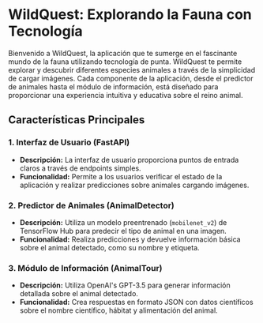 # WildQuest: Explorando la Fauna con Tecnología

Bienvenido a WildQuest, la aplicación que te sumerge en el fascinante mundo de la fauna utilizando tecnología de punta. WildQuest te permite explorar y descubrir diferentes especies animales a través de la simplicidad de cargar imágenes. Cada componente de la aplicación, desde el predictor de animales hasta el módulo de información, está diseñado para proporcionar una experiencia intuitiva y educativa sobre el reino animal.

## Características Principales

### 1. Interfaz de Usuario (FastAPI)
- **Descripción:** La interfaz de usuario proporciona puntos de entrada claros a través de endpoints simples.
- **Funcionalidad:** Permite a los usuarios verificar el estado de la aplicación y realizar predicciones sobre animales cargando imágenes.

### 2. Predictor de Animales (AnimalDetector)
- **Descripción:** Utiliza un modelo preentrenado (`mobilenet_v2`) de TensorFlow Hub para predecir el tipo de animal en una imagen.
- **Funcionalidad:** Realiza predicciones y devuelve información básica sobre el animal detectado, como su nombre y etiqueta.

### 3. Módulo de Información (AnimalTour)
- **Descripción:** Utiliza OpenAI's GPT-3.5 para generar información detallada sobre el animal detectado.
- **Funcionalidad:** Crea respuestas en formato JSON con datos científicos sobre el nombre científico, hábitat y alimentación del animal.
